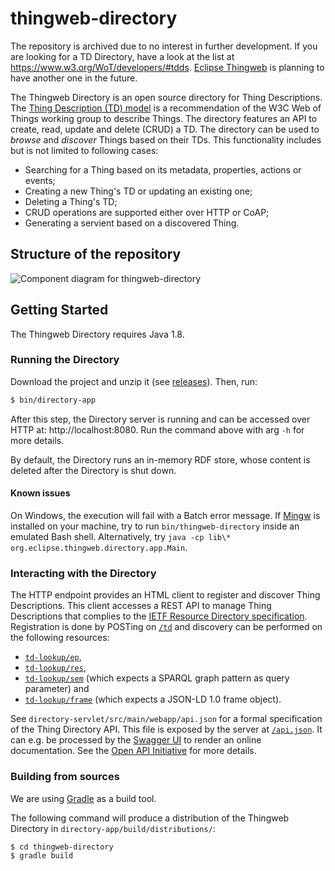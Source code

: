 # thingweb-directory

The repository is archived due to no interest in further development. If you are looking for a TD Directory, have a look at the list at <https://www.w3.org/WoT/developers/#tdds>. 
[Eclipse Thingweb](https://github.com/eclipse-thingweb) is planning to have another one in the future.

The Thingweb Directory is an open source directory for Thing Descriptions. The [Thing Description (TD) model](https://www.w3.org/TR/wot-thing-description/) is a recommendation of the W3C Web of Things working group to describe Things.
The directory features an API to create, read, update and delete (CRUD) a TD. The directory can be used to *browse* and *discover* Things based on their TDs. This functionality includes but is not limited to following cases:

  - Searching for a Thing based on its metadata, properties, actions or events;
  - Creating a new Thing's TD or updating an existing one;
  - Deleting a Thing's TD;
  - CRUD operations are supported either over HTTP or CoAP;
  - Generating a servient based on a discovered Thing.

## Structure of the repository

![Component diagram for thingweb-directory](components.png)
  
## Getting Started

The Thingweb Directory requires Java 1.8.

### Running the Directory

Download the project and unzip it (see [releases](https://github.com/thingweb/thingweb-directory/releases)). Then, run:
```sh
$ bin/directory-app
```
After this step, the Directory server is running and can be accessed over HTTP at: http://localhost:8080.
Run the command above with arg `-h` for more details.

By default, the Directory runs an in-memory RDF store, whose content is deleted after the Directory is shut down.

#### Known issues

On Windows, the execution will fail with a Batch error message. If [Mingw](http://mingw.org/) is installed on your machine, try to run `bin/thingweb-directory` inside an emulated Bash shell. Alternatively, try `java -cp lib\* org.eclipse.thingweb.directory.app.Main`.

### Interacting with the Directory

The HTTP endpoint provides an HTML client to register and discover Thing Descriptions. This client accesses a REST API to manage Thing Descriptions that complies to the [IETF Resource Directory specification](https://tools.ietf.org/html/draft-ietf-core-resource-directory-12).
Registration is done by POSTing on [`/td`](http://localhost:8080/td) and discovery can be performed on the following resources:
 - [`td-lookup/ep`](http://localhost:8080/td-lookup/ep),
 - [`td-lookup/res`](http://localhost:8080/td-lookup/res),
 - [`td-lookup/sem`](http://localhost:8080/td-lookup/sem) (which expects a SPARQL graph pattern as query parameter) and
 - [`td-lookup/frame`](http://localhost:8080/td-lookup/frame) (which expects a JSON-LD 1.0 frame object).

See `directory-servlet/src/main/webapp/api.json` for a formal specification of the Thing Directory API. This file is exposed by the server at [`/api.json`](http://localhost:8080/api.json). It can e.g. be processed by the [Swagger UI](http://swagger.io/swagger-ui/) to render an online documentation. See the [Open API Initiative](https://www.openapis.org/) for more details.

### Building from sources

We are using [Gradle](https://gradle.org/) as a build tool.

The following command will produce a distribution of the Thingweb Directory in `directory-app/build/distributions/`:
```sh
$ cd thingweb-directory
$ gradle build
```

